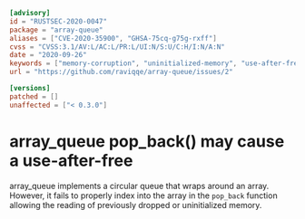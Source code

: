 ```toml
[advisory]
id = "RUSTSEC-2020-0047"
package = "array-queue"
aliases = ["CVE-2020-35900", "GHSA-75cq-g75g-rxff"]
cvss = "CVSS:3.1/AV:L/AC:L/PR:L/UI:N/S:U/C:H/I:N/A:N"
date = "2020-09-26"
keywords = ["memory-corruption", "uninitialized-memory", "use-after-free"]
url = "https://github.com/raviqqe/array-queue/issues/2"

[versions]
patched = []
unaffected = ["< 0.3.0"]
```

# array_queue pop_back() may cause a use-after-free

array_queue implements a circular queue that wraps around an array. However, it
fails to properly index into the array in the `pop_back` function allowing the
reading of previously dropped or uninitialized memory.
